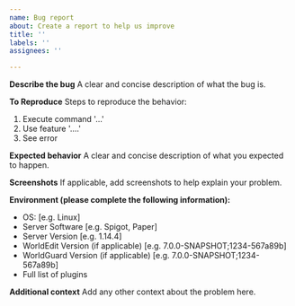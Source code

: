 ```yaml
---
name: Bug report
about: Create a report to help us improve
title: ''
labels: ''
assignees: ''

---
```


**Describe the bug**
A clear and concise description of what the bug is.

**To Reproduce**
Steps to reproduce the behavior:
1. Execute command '...'
2. Use feature '....'
3. See error

**Expected behavior**
A clear and concise description of what you expected to happen.

**Screenshots**
If applicable, add screenshots to help explain your problem.

**Environment (please complete the following information):**
 - OS: [e.g. Linux]
 - Server Software [e.g. Spigot, Paper]
 - Server Version [e.g. 1.14.4]
 - WorldEdit Version (if applicable) [e.g. 7.0.0-SNAPSHOT;1234-567a89b]
 - WorldGuard Version (if applicable) [e.g. 7.0.0-SNAPSHOT;1234-567a89b]
 - Full list of plugins

**Additional context**
Add any other context about the problem here.
